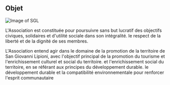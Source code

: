 ## Objet

![Image of SGL](/masonry/b4e8cca7-36bd-461a-80af-cd4f6da1fef5.jpg)

L'Association est constituée pour poursuivre sans but lucratif 
des objectifs civiques, solidaires et d'utilité sociale dans son intégralité.
le respect de la liberté et de la dignité de ses membres.

L'Association entend agir dans le domaine de la promotion de la
territoire de San Giovanni Lipioni, avec l'objectif principal de
la promotion du tourisme et l'enrichissement culturel et social du territoire.
et l'enrichissement social du territoire, en se référant aux principes du développement durable.
le développement durable et la compatibilité environnementale pour
renforcer l'esprit communautaire


